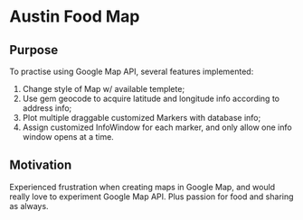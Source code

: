 # Austin Food Map

## Purpose

To practise using Google Map API, several features implemented:

1. Change style of Map w/ available templete;
2. Use gem geocode to acquire latitude and longitude info according to address info;
3. Plot multiple draggable customized Markers with database info;
4. Assign customized InfoWindow for each marker, and only allow one info window opens at a time.

## Motivation

Experienced frustration when creating maps in Google Map, and would really love to experiment Google Map API.
Plus passion for food and sharing as always.